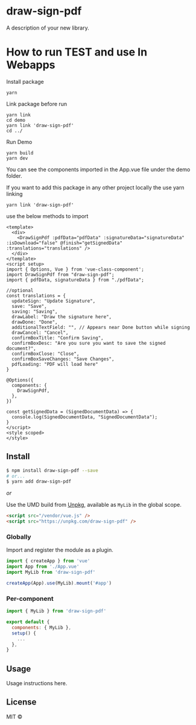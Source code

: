 # draw-sign-pdf
A description of your new library.

# How to run TEST and use In Webapps

Install package
```
yarn 
````
Link package before run 
```
yarn link
cd demo 
yarn link 'draw-sign-pdf'
cd ../
```

Run Demo
```
yarn build
yarn dev
```

You can see the components imported in the App.vue file under the demo folder.

If you want to add this package in any other project locally the use yarn linking 
```
yarn link 'draw-sign-pdf'
```

use the below methods to import 
``` vue
<template>
  <div>
    <DrawSignPdf :pdfData="pdfData" :signatureData="signatureData" :isDownload="false" @finish="getSignedData" :translations="translations" />
  </div>
</template>
<script setup>
import { Options, Vue } from 'vue-class-component';
import DrawSignPdf from "draw-sign-pdf";
import { pdfData, signatureData } from "./pdfData";

//optional
const translations = {
  updateSign: "Update Signature",
  save: "Save",
  saving: "Saving",
  drawLabel: "Draw the signature here",
  drawDone: "Done",
  additionalTextField: "", // Appears near Done button while signing
  drawCancel: "Cancel",
  confirmBoxTitle: "Confirm Saving",
  confirmBoxDesc: "Are you sure you want to save the signed document?",
  confirmBoxClose: "Close",
  confirmBoxSaveChanges: "Save Changes",
  pdfLoading: "PDF will load here"
}

@Options({
  components: {
    DrawSignPdf,
  },
})

const getSignedData = (SignedDocumentData) => {
  console.log(SignedDocumentData, "SignedDocumentData");
}
</script>
<style scoped>
</style>

```


## Install

```bash
$ npm install draw-sign-pdf --save
# or...
$ yarn add draw-sign-pdf
```

_or_

Use the UMD build from [Unpkg](https://unpkg.com/draw-sign-pdf), available as `MyLib` in the global scope.

```html
<script src="/vendor/vue.js" />
<script src="https://unpkg.com/draw-sign-pdf" />
```

### Globally

Import and register the module as a plugin.

```javascript
import { createApp } from 'vue'
import App from './App.vue'
import MyLib from 'draw-sign-pdf'

createApp(App).use(MyLib).mount('#app')
```

### Per-component

```javascript
import { MyLib } from 'draw-sign-pdf'

export default {
  components: { MyLib },
  setup() {
    ...
  },
}
```

## Usage

Usage instructions here.

## License

MIT © 
